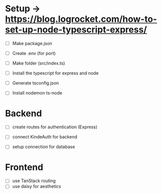 # Setup -> https://blog.logrocket.com/how-to-set-up-node-typescript-express/
- [ ] Make package.json
- [ ] Create .env (for port)
- [ ] Make folder (src/index.ts)
- [ ] Install the typescript for express and node
- [ ] Generate tsconfig.json
- [ ] Install nodemon ts-node


# Backend
- [ ] create routes for authentication (Express)
- [ ] connect KindeAuth for backend
- [ ] setup connection for database


# Frontend
- [ ] use TanStack routing
- [ ] use daisy for aesthetics